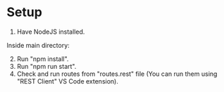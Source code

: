 # Setup
1. Have NodeJS installed.

Inside main directory:

2. Run "npm install".
3. Run "npm run start".
4. Check and run routes from "routes.rest" file (You can run them using "REST Client" VS Code extension).